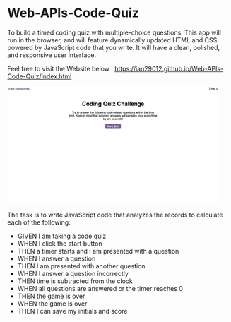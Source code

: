 # Web-APIs-Code-Quiz
To build a timed coding quiz with multiple-choice questions. This app will run in the browser, and will feature dynamically updated HTML and CSS powered by JavaScript code that you write. It will have a clean, polished, and responsive user interface.

Feel free to visit the Website below :
https://ian29012.github.io/Web-APIs-Code-Quiz/index.html

![alt text](./assets/gif/08-web-apis-challenge-demo.gif)

The task is to write JavaScript code that analyzes the records to calculate each of the following:
* GIVEN I am taking a code quiz
* WHEN I click the start button
* THEN a timer starts and I am presented with a question
* WHEN I answer a question
* THEN I am presented with another question
* WHEN I answer a question incorrectly
* THEN time is subtracted from the clock
* WHEN all questions are answered or the timer reaches 0
* THEN the game is over
* WHEN the game is over
* THEN I can save my initials and score